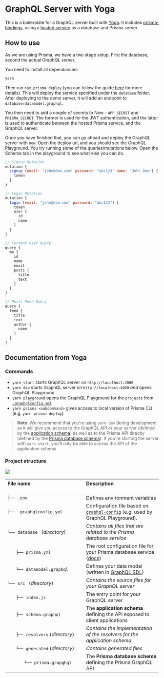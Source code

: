 # GraphQL Server with Yoga

This is a boilerplate for a GraphQL server built with [Yoga](https://github.com/prisma/graphql-yoga). It includes [prisma-bindings](https://github.com/prisma/prisma), using a [hosted service](https://app.prisma.io) as a database and Prisma server.

## How to use

As we are using Prisma, we have a two stage setup. First the database, second the actual GraphQL server.

You need to install all dependancies:

```sh
yarn
```

Then run `npx prisma deploy` (you can follow the guide [here](https://www.prisma.io/docs/quickstart/) for more details). This will deploy the service specified under the `database` folder.
After deploying to the demo server, it will add an endpoint to `database/datamodel.graphql`.

You then need to add a couple of secrets to Now - `APP_SECRET` and `PRISMA_SECRET`. The former is used for the JWT authentication, and the latter is used to authenticate between the hosted Prisma service, and the GraphQL server.

Once you have finished that, you can go ahead and deploy the GraphQL server with `now`. Open the deploy url, and you should see the GraphQL Playground.
You try running some of the queries/mutations below. Open the Schema tab in the playground to see what else you can do.

```javascript
// Signup Mutation
mutation {
  signup (email: "john@doe.com" password: "abc123" name: "John Doe") {
    token
  }
}

// Login Mutation
mutation {
  login (email: "john@doe.com" password: "abc123") {
    token
    user {
      id
      name
    }
  }
}

// Current User Query
query {
  me {
    id
    name
    email
    posts {
      title
      text
    }
  }
}

// Posts Feed Query
query {
  feed {
    title
    text
    author {
      name
    }
  }
}
```

## Documentation from Yoga

### Commands

* `yarn start` starts GraphQL server on `http://localhost:4000`
* `yarn dev` starts GraphQL server on `http://localhost:4000` _and_ opens GraphQL Playground
* `yarn playground` opens the GraphQL Playground for the `projects` from [`.graphqlconfig.yml`](./.graphqlconfig.yml)
* `yarn prisma <subcommand>` gives access to local version of Prisma CLI (e.g. `yarn prisma deploy`)

> **Note**: We recommend that you're using `yarn dev` during development as it will give you access to the GraphQL API or your server (defined by the [application schema](./src/schema.graphql)) as well as to the Prisma API directly (defined by the [Prisma database schema](./generated/prisma.graphql)). If you're starting the server with `yarn start`, you'll only be able to access the API of the application schema.

### Project structure

![](https://imgur.com/95faUsa.png)

| File name 　　　　　　　　　　　　　　| Description 　　　　　　　　<br><br>|
| :--  | :--         |
| `├── .env` | Defines environment variables |
| `├── .graphqlconfig.yml` | Configuration file based on [`graphql-config`](https://github.com/prisma/graphql-config) (e.g. used by GraphQL Playground).|
| `└── database ` (_directory_) | _Contains all files that are related to the Prisma database service_ |\
| `　　├── prisma.yml` | The root configuration file for your Prisma database service ([docs](https://www.prismagraphql.com/docs/reference/prisma.yml/overview-and-example-foatho8aip)) |
| `　　└── datamodel.graphql` | Defines your data model (written in [GraphQL SDL](https://blog.graph.cool/graphql-sdl-schema-definition-language-6755bcb9ce51)) |
| `└── src ` (_directory_) | _Contains the source files for your GraphQL server_ |
| `　　├── index.js` | The entry point for your GraphQL server |
| `　　├── schema.graphql` | The **application schema** defining the API exposed to client applications  |
| `　　├── resolvers` (_directory_) | _Contains the implementation of the resolvers for the application schema_ |
| `　　└── generated` (_directory_) | _Contains generated files_ |
| `　　　　└── prisma.grapghql` | The **Prisma database schema** defining the Prisma GraphQL API  |
